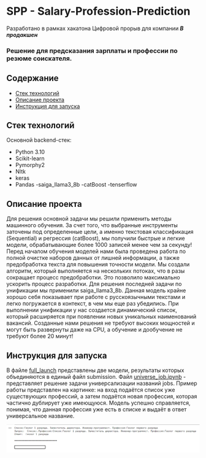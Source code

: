 # SPP - Salary-Profession-Prediction
Разработано в рамках хакатона Цифровой прорыв для компании **_В продакшен_**
### Решение для предсказания зарплаты и профессии по резюме соискателя. 
## Содержание

- [Стек технологий](#стек-технологий)
- [Описание проекта](#описание-проекта)
- [Инструкция для запуска](#инструкция-для-запуска)

## Стек технологий
Основной backend-стек:
- Python 3.10
- Scikit-learn
- Pymorphy2
- Nltk
- keras
- Pandas
-saiga_llama3_8b
-catBoost
-tenserflow

## Описание проекта
Для решения основной задачи мы решили применить методы машинного обучения. За счет того, что выбранные инструменты заточены под определенные цели, а именно текстовая классификация (Sequential) и регрессия (catBoost), мы получили быстрые и легкие модели, обрабатывающие более 1000 записей менее чем за секунду!
Перед началом обучения моделей нами была проведена работа по полной очистке наборов данных от лишней информации, а также предобработка текста для повышения точности модели. Мы создали алгоритм, который выполняется на нескольких потоках, что в разы сокращает процесс предобработки. Это позволило максимально ускорить процесс разработки.
Для решения последней задачи по унификации мы применили saiga_llama3_8b. Данная модель крайне хорошо себя показывает при работе с русскоязычными текстами и легко погружается в контекст, в чем мы еще раз убедились. При выполнении унификации у нас создается динамический список, который расширяется при появлении новых уникальных наименований вакансий.
Созданные нами решения не требуют высоких мощностей и могут быть развернуты даже на CPU, а обучение и дообучение не требуют более 20 минут!

## Инструкция для запуска
В файле [full_launch](https://github.com/MrRobinGoood/Salary-Profession-Prediction/blob/master/full_launch.ipynb) представлены две модели, результаты которых объединяются в единый файл submission.
Файл [universe_job.ipynb](https://github.com/MrRobinGoood/Salary-Profession-Prediction/blob/master/universe_job.ipynb) - представляет решение задачи универсализации названий jobs. Пример работы представлен на картинке: на вход подаётся список уже существующих профессий, а затем подаётся новая профессия, которая частично дублирует уже имеющуюся. Модель успешно справляется, понимая, что данная профессия уже есть в списке и выдаёт в ответ универсальное название.

![universe_job](https://github.com/MrRobinGoood/Salary-Profession-Prediction/blob/master/pictures/Screenshot.png)
